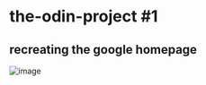 # the-odin-project #1 #
 
## recreating the google homepage ##

![image](https://github.com/kimberlyohq/google-homepage/blob/master/images/homepage.png)
